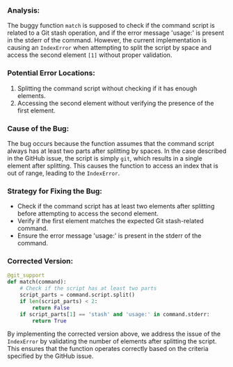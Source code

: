 ### Analysis:
The buggy function `match` is supposed to check if the command script is related to a Git stash operation, and if the error message 'usage:' is present in the stderr of the command. However, the current implementation is causing an `IndexError` when attempting to split the script by space and access the second element `[1]` without proper validation.

### Potential Error Locations:
1. Splitting the command script without checking if it has enough elements.
2. Accessing the second element without verifying the presence of the first element.

### Cause of the Bug:
The bug occurs because the function assumes that the command script always has at least two parts after splitting by spaces. In the case described in the GitHub issue, the script is simply `git`, which results in a single element after splitting. This causes the function to access an index that is out of range, leading to the `IndexError`.

### Strategy for Fixing the Bug:
- Check if the command script has at least two elements after splitting before attempting to access the second element.
- Verify if the first element matches the expected Git stash-related command.
- Ensure the error message 'usage:' is present in the stderr of the command.

### Corrected Version:
```python
@git_support
def match(command):
    # Check if the script has at least two parts
    script_parts = command.script.split()
    if len(script_parts) < 2:
        return False
    if script_parts[1] == 'stash' and 'usage:' in command.stderr:
        return True
``` 

By implementing the corrected version above, we address the issue of the `IndexError` by validating the number of elements after splitting the script. This ensures that the function operates correctly based on the criteria specified by the GitHub issue.